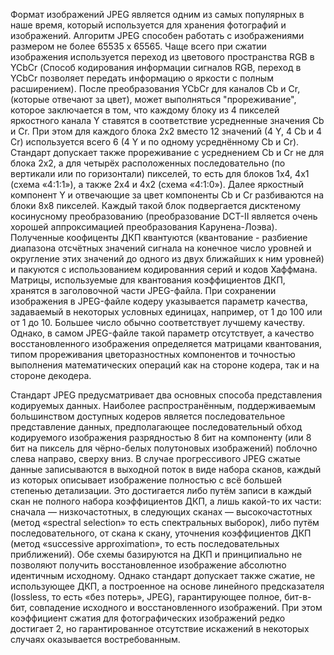 Формат изображений JPEG является одним из самых популярных в наше время, который используется для хранения фотографий и изображений. Алгоритм JPEG способен работать с изображениями размером не более 65535 x 65565. 
Чаще всего при сжатии изображения используется переход из цветового пространства RGB в YCbCr (Способ кодирования информации сигналов RGB, переход в YCbCr позволяет передать информацию о яркости с полным расширением). После преобразования YCbCr для каналов Cb и Cr, (которые отвечают за цвет), может выполняться "прореживание", которое заключается в том, что каждому блоку из 4 пикселей яркостного канала Y ставятся в соответствие усредненные значения Cb и Cr. При этом для каждого блока 2х2 вместо 12 значений (4 Y, 4 Cb и 4 Cr) используется всего 6 (4 Y и по одному усреднённому Cb и Cr).
Стандарт допускает также прореживание с усреднением Cb и Cr не для блока 2х2, а для четырёх расположенных последовательно (по вертикали или по горизонтали) пикселей, то есть для блоков 1х4, 4х1 (схема «4:1:1»), а также 2х4 и 4х2 (схема «4:1:0»).
Далее яркостный компонент Y и отвечающие за цвет компоненты Cb и Cr разбиваются на блоки 8х8 пикселей. Каждый такой блок подвергается дисктеному косинусному преобразованию (преобразование DCT-II является очень хорошей аппроксимацией преобразования Карунена-Лоэва). Полученные коофиценты ДКП квантуются (квантование - разбиение диапазона отсчётных значений сигнала на конечное число уровней и округление этих значений до одного из двух ближайших к ним уровней) и пакуются с использованием кодированния серий и кодов Хаффмана.
Матрицы, используемые для квантования коэффициентов ДКП, хранятся в заголовочной части JPEG-файла. При сохранении изображения в JPEG-файле кодеру указывается параметр качества, задаваемый в некоторых условных единицах, например, от 1 до 100 или от 1 до 10. Большее число обычно соответствует лучшему качеству. Однако, в самом JPEG-файле такой параметр отсутствует, а качество восстановленного изображения определяется матрицами квантования, типом прореживания цветоразностных компонентов и точностью выполнения математических операций как на стороне кодера, так и на стороне декодера.

Стандарт JPEG предусматривает два основных способа представления кодируемых данных.
Наиболее распространённым, поддерживаемым большинством доступных кодеров является последовательное представление данных, предполагающее последовательный обход кодируемого изображения разрядностью 8 бит на компоненту (или 8 бит на пиксель для чёрно-белых полутоновых изображений) поблочно слева направо, сверху вниз.
В случае прогрессивого JPEG сжатые данные записываются в выходной поток в виде набора сканов, каждый из которых описывает изображение полностью с всё большей степенью детализации. Это достигается либо путём записи в каждый скан не полного набора коэффициентов ДКП, а лишь какой-то их части: сначала — низкочастотных, в следующих сканах — высокочастотных (метод «spectral selection» то есть спектральных выборок), либо путём последовательного, от скана к скану, уточнения коэффициентов ДКП (метод «successive approximation», то есть последовательных приближений).
Обе схемы базируются на ДКП и принципиально не позволяют получить восстановленное изображение абсолютно идентичным исходному. Однако стандарт допускает также сжатие, не использующее ДКП, а построенное на основе линейного предсказателя (lossless, то есть «без потерь», JPEG), гарантирующее полное, бит-в-бит, совпадение исходного и восстановленного изображений. При этом коэффициент сжатия для фотографических изображений редко достигает 2, но гарантированное отсутствие искажений в некоторых случаях оказывается востребованным.

